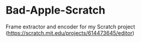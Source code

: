 # Bad-Apple-Scratch
Frame extractor and encoder for my Scratch project (https://scratch.mit.edu/projects/614473645/editor)
